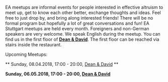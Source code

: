 
EA meetups are informal events for people interested in effective altruism to meet up, get to know each other better, exchange thoughts and ideas. Feel free to just drop by, and bring along interested friends! There will be no formal program but hopefully a lot of great conversations and fun! EA Stuttgart meetups are held every month. Foreigners and non-German speakers are very welcome. We speak English during the meetup. You can find us in the first floor of **[Dean & David](https://www.google.de/maps/place/Dean+%26+David/@48.7826502,9.1694814,15z/data=!4m8!1m2!2m1!1sdean+and+david+stuttgart!3m4!1s0x4799db49adb60fd5:0xbf8123c46f08a879!8m2!3d48.775128!4d9.1726715)**. The first floor can be reached via stairs inside the restaurant. 

Upcoming Meetups: 

** Sunday, 08.04.2018, 17:00 - 20:00, [Dean & David](https://www.google.de/maps/place/Dean+%26+David/@48.7826502,9.1694814,15z/data=!4m8!1m2!2m1!1sdean+and+david+stuttgart!3m4!1s0x4799db49adb60fd5:0xbf8123c46f08a879!8m2!3d48.775128!4d9.1726715) **

**Sunday, 06.05.2018, 17:00 - 20:00, [Dean & David](https://www.google.de/maps/place/Dean+%26+David/@48.7826502,9.1694814,15z/data=!4m8!1m2!2m1!1sdean+and+david+stuttgart!3m4!1s0x4799db49adb60fd5:0xbf8123c46f08a879!8m2!3d48.775128!4d9.1726715)**

